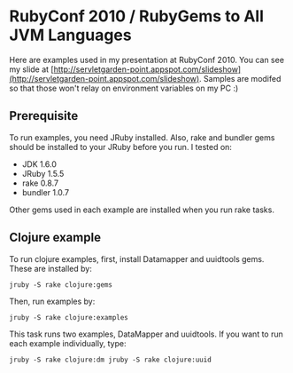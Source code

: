 # RubyConf 2010 / RubyGems to All JVM Languages

Here are examples used in my presentation at RubyConf 2010. You can see my slide at  [http://servletgarden-point.appspot.com/slideshow](http://servletgarden-point.appspot.com/slideshow).
Samples are modifed so that those won't relay on environment variables on my PC :)


## Prerequisite

To run examples, you need JRuby installed. Also, rake and bundler gems should be installed to your JRuby before you run. I tested on:

* JDK 1.6.0
* JRuby 1.5.5
* rake 0.8.7
* bundler 1.0.7

Other gems used in each example are installed when you run rake tasks.


## Clojure example

To run clojure examples, first, install Datamapper and uuidtools gems. These are installed by:

``jruby -S rake clojure:gems``

Then, run examples by:

``jruby -S rake clojure:examples``

This task runs two examples, DataMapper and uuidtools. If you want to run each example individually, type:

``jruby -S rake clojure:dm
jruby -S rake clojure:uuid``
